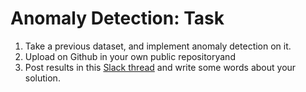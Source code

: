 # Anomaly Detection: Task

1. Take a previous dataset, and implement anomaly detection on it.
2. Upload on Github in your own public repositoryand 
3. Post results in this [Slack thread](https://techlabs-community.slack.com/archives/G01LXNY9F6J/p1612527408007600) and write some words about your solution.